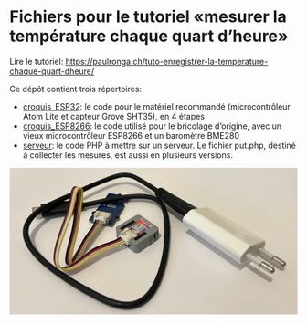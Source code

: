 # Fichiers pour le tutoriel «mesurer la température chaque quart d’heure»

Lire le tutoriel: https://paulronga.ch/tuto-enregistrer-la-temperature-chaque-quart-dheure/

Ce dépôt contient trois répertoires:

* [croquis_ESP32](croquis_ESP32): le code pour le matériel recommandé (microcontrôleur Atom Lite et capteur Grove SHT35), en 4 étapes
* [croquis_ESP8266](croquis_ESP8266): le code utilisé pour le bricolage d’origine, avec un vieux microcontrôleur ESP8266 et un baromètre BME280
* [serveur](serveur): le code PHP à mettre sur un serveur. Le fichier put.php, destiné à collecter les mesures, est aussi en plusieurs versions.

![Atom Lite et capteur SHT35](atom-lite-capteur-sht35.jpg)